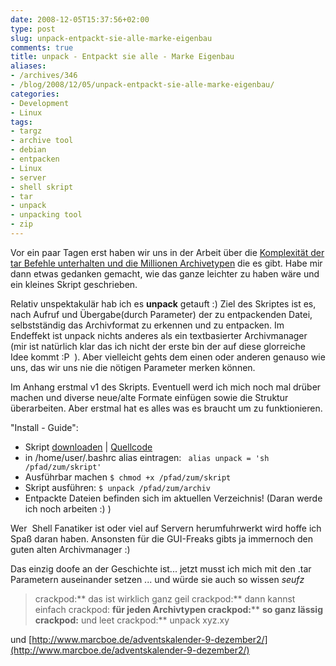 ```yaml
---
date: 2008-12-05T15:37:56+02:00
type: post
slug: unpack-entpackt-sie-alle-marke-eigenbau
comments: true
title: unpack - Entpackt sie alle - Marke Eigenbau
aliases:
- /archives/346
- /blog/2008/12/05/unpack-entpackt-sie-alle-marke-eigenbau/
categories:
- Development
- Linux
tags:
- targz
- archive tool
- debian
- entpacken
- Linux
- server
- shell skript
- tar
- unpack
- unpacking tool
- zip
---
```

Vor ein paar Tagen erst haben wir uns in der Arbeit über die [Komplexität
der tar Befehle unterhalten und die Millionen
Archivetypen](http://www.linux-fuer-alle.de/doc_show.php?docid=76) die es
gibt. Habe mir dann etwas gedanken gemacht, wie das ganze leichter zu haben
wäre und ein kleines Skript geschrieben.

Relativ unspektakulär hab ich es **unpack** getauft :) Ziel des Skriptes
ist es, nach Aufruf und Übergabe(durch Parameter) der zu entpackenden
Datei, selbstständig das Archivformat zu erkennen und zu entpacken. Im
Endeffekt ist unpack nichts anderes als ein textbasierter Archivmanager
(mir ist natürlich klar das ich nicht der erste bin der auf diese
glorreiche Idee kommt :P  ). Aber vielleicht gehts dem einen oder anderen
genauso wie uns, das wir uns nie die nötigen Parameter merken können.

Im Anhang erstmal v1 des Skripts. Eventuell werd ich mich noch mal drüber
machen und diverse neue/alte Formate einfügen sowie die Struktur
überarbeiten. Aber erstmal hat es alles was es braucht um zu funktionieren.

"Install - Guide":

  * Skript [downloaden](http://zwetschge.org/unpack/) |
    [Quellcode](http://paste.pocoo.org/show/93956/)
  * in /home/user/.bashrc alias eintragen:
  ` alias unpack = 'sh /pfad/zum/skript'`
  * Ausführbar machen
  `$ chmod +x /pfad/zum/skript`
  * Skript ausführen:
  `$ unpack /pfad/zum/archiv`
  * Entpackte Dateien befinden sich im aktuellen Verzeichnis! (Daran werde
    ich noch arbeiten :) )

Wer  Shell Fanatiker ist oder viel auf Servern herumfuhrwerkt wird hoffe
ich Spaß daran haben. Ansonsten für die GUI-Freaks gibts ja immernoch den
guten alten Archivmanager :)

Das einzig doofe an der Geschichte ist... jetzt musst ich mich mit den .tar
Parametern auseinander setzen ... und würde sie auch so wissen *seufz*

> crackpod:** das ist wirklich ganz geil
> crackpod:** dann kannst einfach
> crackpod: **für jeden Archivtypen
> crackpod:**** **so ganz lässig
> crackpod:** und leet
> crackpod:** unpack xyz.xy

und [http://www.marcboe.de/adventskalender-9-dezember2/](http://www.marcboe.de/adventskalender-9-dezember2/)
